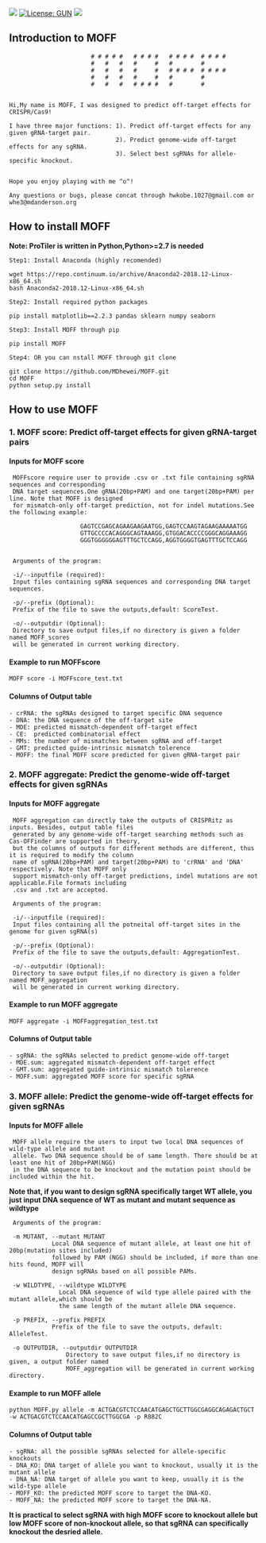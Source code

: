 [![](https://img.shields.io/badge/Pypi-v1.0.2-519dd9.svg)](https://pypi.org/project/MOFF/)
[![License: GUN](https://img.shields.io/badge/License-GUN-yellow.svg)](https://github.com/MDhewei/MOFF/blob/master/LISENCE)
![](https://img.shields.io/badge/language-python-orange.svg)

## Introduction to MOFF                                   
                           # # # # #   # # # #   # # # #  # # # # 
                           #   #   #   #     #   #        #       
                           #   #   #   #     #   # # # #  # # # #    
                           #   #   #   #     #   #        #          
                           #   #   #   # # # #   #        #          
                                     

    Hi,My name is MOFF, I was designed to predict off-target effects for CRISPR/Cas9! 
    
    I have three major functions: 1). Predict off-target effects for any given gRNA-target pair.
                                  2). Predict genome-wide off-target effects for any sgRNA.
                                  3). Select best sgRNAs for allele-specific knockout.
    
    
    Hope you enjoy playing with me ^o^!
                                     
    Any questions or bugs, please concat through hwkobe.1027@gmail.com or whe3@mdanderson.org
                                     


## How to install MOFF

 **Note: ProTiler is written in Python,Python>=2.7 is needed**

    Step1: Install Anaconda (highly recomended)
    
 ```console
 wget https://repo.continuum.io/archive/Anaconda2-2018.12-Linux-x86_64.sh 
 bash Anaconda2-2018.12-Linux-x86_64.sh 
 ```

    Step2: Install required python packages
 ```console   
 pip install matplotlib==2.2.3 pandas sklearn numpy seaborn
 ```  

    Step3: Install MOFF through pip
 ```console     
 pip install MOFF
 ```
    
    Step4: OR you can nstall MOFF through git clone
 ```console   
 git clone https://github.com/MDhewei/MOFF.git
 cd MOFF
 python setup.py install
 ```
    

## How to use MOFF

### 1. MOFF score: Predict off-target effects for given gRNA-target pairs

#### Inputs for MOFF score

     MOFFscore require user to provide .csv or .txt file containing sgRNA sequences and corresponding 
     DNA target sequences.One gRNA(20bp+PAM) and one target(20bp+PAM) per line. Note that MOFF is designed
     for mismatch-only off-target prediction, not for indel mutations.See the following example:

                        GAGTCCGAGCAGAAGAAGAATGG,GAGTCCAAGTAGAAGAAAAATGG
                        GTTGCCCCACAGGGCAGTAAAGG,GTGGACACCCCGGGCAGGAAAGG
                        GGGTGGGGGGAGTTTGCTCCAGG,AGGTGGGGTGAGTTTGCTCCAGG


     Arguments of the program:

     -i/--inputfile (required): 
     Input files containing sgRNA sequences and corresponding DNA target sequences.

     -p/--prefix (Optional): 
     Prefix of the file to save the outputs,default: ScoreTest.

     -o/--outputdir (Optional): 
     Directory to save output files,if no directory is given a folder named MOFF_scores
     will be generated in current working directory.
 

#### Example to run MOFFscore

```console
MOFF score -i MOFFscore_test.txt
```

#### Columns of Output table

    - crRNA: the sgRNAs designed to target specific DNA sequence
    - DNA: the DNA sequence of the off-target site 
    - MDE: predicted mismatch-dependent off-target effect 
    - CE:  predicted combinatorial effect
    - MMs: the number of mismatches between sgRNA and off-target
    - GMT: predicted guide-intrinsic mismatch tolerence 
    - MOFF: the final MOFF score predicted for given gRNA-target pair



### 2. MOFF aggregate: Predict the genome-wide off-target effects for given sgRNAs

#### Inputs for MOFF aggregate

     MOFF aggregation can directly take the outputs of CRISPRitz as inputs. Besides, output table files
     generated by any genome-wide off-target searching methods such as Cas-OFFinder are supported in theory,
     but the columns of outputs for different methods are different, thus it is required to modify the column
     name of sgRNA(20bp+PAM) and target(20bp+PAM) to 'crRNA' and 'DNA' respectively. Note that MOFF only
     support mismatch-only off-target predictions, indel mutations are not applicable.File formats including
     .csv and .txt are accepted.

     Arguments of the program:

     -i/--inputfile (required): 
     Input files containing all the potneital off-target sites in the genome for given sgRNA(s)

     -p/--prefix (Optional): 
     Prefix of the file to save the outputs,default: AggregationTest.

     -o/--outputdir (Optional): 
     Directory to save output files,if no directory is given a folder named MOFF_aggregation
     will be generated in current working directory.
 

#### Example to run MOFF aggregate

```console
MOFF aggregate -i MOFFaggregation_test.txt
```

#### Columns of Output table

    - sgRNA: the sgRNAs selected to predict genome-wide off-target
    - MDE.sum: aggregated mismatch-dependent off-target effect 
    - GMT.sum: aggregated guide-intrinsic mismatch tolerence 
    - MOFF.sum: aggregated MOFF score for specific sgRNA


### 3. MOFF allele: Predict the genome-wide off-target effects for given sgRNAs

#### Inputs for MOFF allele

     MOFF allele require the users to input two local DNA sequences of wild-type allele and mutant 
     allele. Two DNA sequence should be of same length. There should be at least one hit of 20bp+PAM(NGG) 
     in the DNA sequence to be knockout and the mutation point should be included within the hit.
     
**Note that, if you want to design sgRNA specifically target WT allele, you just input DNA sequence of 
WT as mutant and mutant sequence as wildtype**

     Arguments of the program:

     -m MUTANT, --mutant MUTANT
                Local DNA sequence of mutant allele, at least one hit of 20bp(mutation sites included)
                followed by PAM (NGG) should be included, if more than one hits found, MOFF will
                design sgRNAs based on all possible PAMs.
                
     -w WILDTYPE, --wildtype WILDTYPE
                  Local DNA sequence of wild type allele paired with the mutant allele,which should be
                  the same length of the mutant allele DNA sequence.
                 
     -p PREFIX, --prefix PREFIX
                Prefix of the file to save the outputs, default: AlleleTest.
                
     -o OUTPUTDIR, --outputdir OUTPUTDIR
                    Directory to save output files,if no directory is given, a output folder named
                    MOFF_aggregation will be generated in current working directory.
                    

 

#### Example to run MOFF allele

```console
python MOFF.py allele -m ACTGACGTCTCCAACATGAGCTGCTTGGCGAGGCAGAGACTGCT -w ACTGACGTCTCCAACATGAGCCGCTTGGCGA -p R882C
```

#### Columns of Output table

    - sgRNA: all the possible sgRNAs selected for allele-specific knockouts
    - DNA_KO: DNA target of allele you want to knockout, usually it is the mutant allele
    - DNA_NA: DNA target of allele you want to keep, usually it is the wild-type allele
    - MOFF_KO: the predicted MOFF score to target the DNA-KO.
    - MOFF_NA: the predicted MOFF score to target the DNA-NA.
    
**It is practical to select sgRNA with high MOFF score to knockout allele but low MOFF score of non-knockout allele,
so that sgRNA can specifically knockout the desried allele.**
